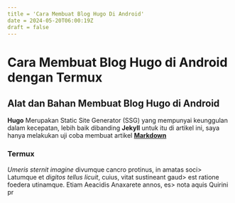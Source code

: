 ```yaml
---
title = 'Cara Membuat Blog Hugo Di Android'
date = 2024-05-20T06:00:19Z
draft = false
---
```


# Cara Membuat Blog Hugo di Android dengan Termux


## Alat dan Bahan Membuat Blog Hugo di Android

**Hugo** Merupakan Static Site Generator (SSG) yang mempunyai keunggulan dalam kecepatan, lebih baik dibanding **Jekyll**
untuk itu di artikel ini, saya hanya melakukan uji coba membuat artikel [**Markdown**](https://deuxly.pw)

### Termux

*Umeris sternit imagine* divumque cancro protinus, in amatas soci>
Latumque et *digitos tellus licuit*, cuius, vitat sustineant gaud>
est ratione foedera utinamque. Etiam Aeacidis Anaxarete annos, es>
nota aquis Quirini pr
